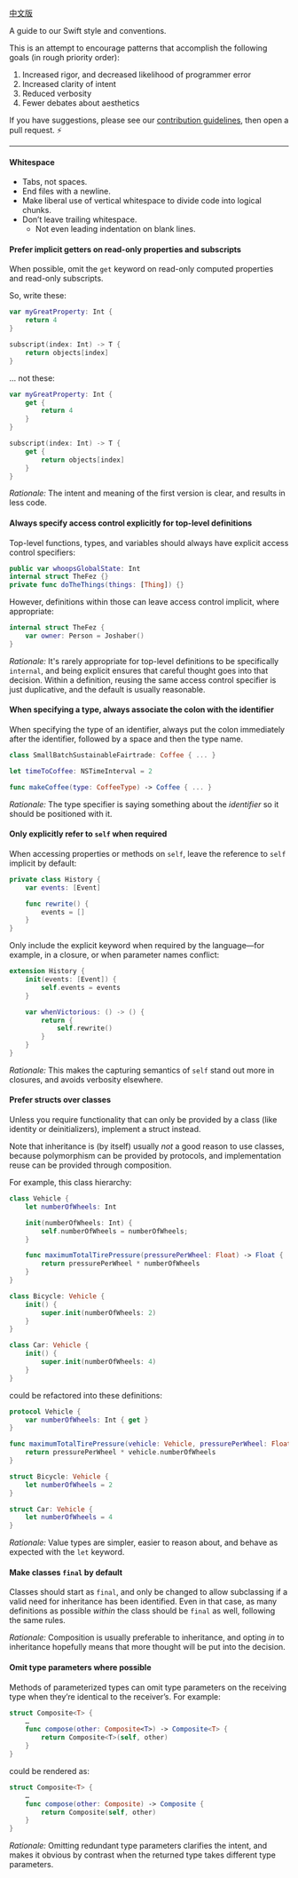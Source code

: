 [中文版](https://github.com/Artwalk/swift-style-guide/blob/master/README_CN.md)

A guide to our Swift style and conventions.

This is an attempt to encourage patterns that accomplish the following goals (in
rough priority order):

 1. Increased rigor, and decreased likelihood of programmer error
 1. Increased clarity of intent
 1. Reduced verbosity
 1. Fewer debates about aesthetics

If you have suggestions, please see our [contribution guidelines](CONTRIBUTING.md),
then open a pull request. :zap:

----

#### Whitespace

 * Tabs, not spaces.
 * End files with a newline.
 * Make liberal use of vertical whitespace to divide code into logical chunks.
 * Don’t leave trailing whitespace.
   * Not even leading indentation on blank lines.


#### Prefer implicit getters on read-only properties and subscripts

When possible, omit the `get` keyword on read-only computed properties and
read-only subscripts.

So, write these:

```swift
var myGreatProperty: Int {
	return 4
}

subscript(index: Int) -> T {
    return objects[index]
}
```

… not these:

```swift
var myGreatProperty: Int {
	get {
		return 4
	}
}

subscript(index: Int) -> T {
    get {
        return objects[index]
    }
}
```

_Rationale:_ The intent and meaning of the first version is clear, and results in less code.

#### Always specify access control explicitly for top-level definitions

Top-level functions, types, and variables should always have explicit access control specifiers:

```swift
public var whoopsGlobalState: Int
internal struct TheFez {}
private func doTheThings(things: [Thing]) {}
```

However, definitions within those can leave access control implicit, where appropriate:

```swift
internal struct TheFez {
	var owner: Person = Joshaber()
}
```

_Rationale:_ It's rarely appropriate for top-level definitions to be specifically `internal`, and being explicit ensures that careful thought goes into that decision. Within a definition, reusing the same access control specifier is just duplicative, and the default is usually reasonable.

#### When specifying a type, always associate the colon with the identifier

When specifying the type of an identifier, always put the colon immediately
after the identifier, followed by a space and then the type name.

```swift
class SmallBatchSustainableFairtrade: Coffee { ... }

let timeToCoffee: NSTimeInterval = 2

func makeCoffee(type: CoffeeType) -> Coffee { ... }
```

_Rationale:_ The type specifier is saying something about the _identifier_ so
it should be positioned with it.

#### Only explicitly refer to `self` when required

When accessing properties or methods on `self`, leave the reference to `self` implicit by default:

```swift
private class History {
	var events: [Event]

	func rewrite() {
		events = []
	}
}
```

Only include the explicit keyword when required by the language—for example, in a closure, or when parameter names conflict:

```swift
extension History {
	init(events: [Event]) {
		self.events = events
	}

	var whenVictorious: () -> () {
		return {
			self.rewrite()
		}
	}
}
```

_Rationale:_ This makes the capturing semantics of `self` stand out more in closures, and avoids verbosity elsewhere.

#### Prefer structs over classes

Unless you require functionality that can only be provided by a class (like identity or deinitializers), implement a struct instead.

Note that inheritance is (by itself) usually _not_ a good reason to use classes, because polymorphism can be provided by protocols, and implementation reuse can be provided through composition.

For example, this class hierarchy:

```swift
class Vehicle {
    let numberOfWheels: Int

    init(numberOfWheels: Int) {
        self.numberOfWheels = numberOfWheels;
    }

    func maximumTotalTirePressure(pressurePerWheel: Float) -> Float {
        return pressurePerWheel * numberOfWheels
    }
}

class Bicycle: Vehicle {
    init() {
        super.init(numberOfWheels: 2)
    }
}

class Car: Vehicle {
    init() {
        super.init(numberOfWheels: 4)
    }
}
```

could be refactored into these definitions:

```swift
protocol Vehicle {
    var numberOfWheels: Int { get }
}

func maximumTotalTirePressure(vehicle: Vehicle, pressurePerWheel: Float) -> Float {
    return pressurePerWheel * vehicle.numberOfWheels
}

struct Bicycle: Vehicle {
    let numberOfWheels = 2
}

struct Car: Vehicle {
    let numberOfWheels = 4
}
```

_Rationale:_ Value types are simpler, easier to reason about, and behave as expected with the `let` keyword.

#### Make classes `final` by default

Classes should start as `final`, and only be changed to allow subclassing if a valid need for inheritance has been identified. Even in that case, as many definitions as possible _within_ the class should be `final` as well, following the same rules.

_Rationale:_ Composition is usually preferable to inheritance, and opting _in_ to inheritance hopefully means that more thought will be put into the decision.


#### Omit type parameters where possible

Methods of parameterized types can omit type parameters on the receiving type when they’re identical to the receiver’s. For example:

```swift
struct Composite<T> {
	…
	func compose(other: Composite<T>) -> Composite<T> {
		return Composite<T>(self, other)
	}
}
```

could be rendered as:

```swift
struct Composite<T> {
	…
	func compose(other: Composite) -> Composite {
		return Composite(self, other)
	}
}
```

_Rationale:_ Omitting redundant type parameters clarifies the intent, and makes it obvious by contrast when the returned type takes different type parameters.